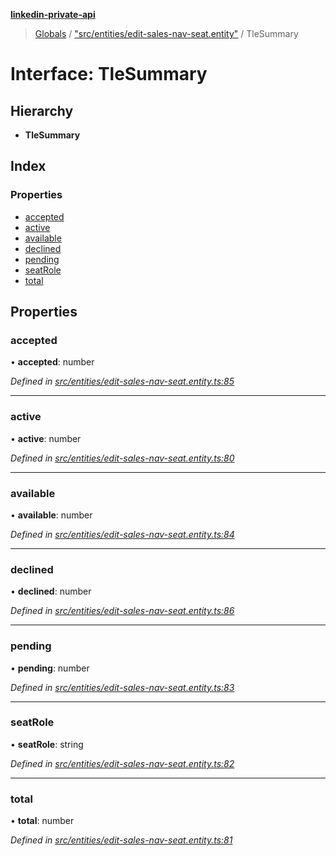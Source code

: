 **[linkedin-private-api](../README.md)**

> [Globals](../globals.md) / ["src/entities/edit-sales-nav-seat.entity"](../modules/_src_entities_edit_sales_nav_seat_entity_.md) / TleSummary

# Interface: TleSummary

## Hierarchy

* **TleSummary**

## Index

### Properties

* [accepted](_src_entities_edit_sales_nav_seat_entity_.tlesummary.md#accepted)
* [active](_src_entities_edit_sales_nav_seat_entity_.tlesummary.md#active)
* [available](_src_entities_edit_sales_nav_seat_entity_.tlesummary.md#available)
* [declined](_src_entities_edit_sales_nav_seat_entity_.tlesummary.md#declined)
* [pending](_src_entities_edit_sales_nav_seat_entity_.tlesummary.md#pending)
* [seatRole](_src_entities_edit_sales_nav_seat_entity_.tlesummary.md#seatrole)
* [total](_src_entities_edit_sales_nav_seat_entity_.tlesummary.md#total)

## Properties

### accepted

•  **accepted**: number

*Defined in [src/entities/edit-sales-nav-seat.entity.ts:85](https://github.com/cosiall/linkedin-private-api/blob/803c213/src/entities/edit-sales-nav-seat.entity.ts#L85)*

___

### active

•  **active**: number

*Defined in [src/entities/edit-sales-nav-seat.entity.ts:80](https://github.com/cosiall/linkedin-private-api/blob/803c213/src/entities/edit-sales-nav-seat.entity.ts#L80)*

___

### available

•  **available**: number

*Defined in [src/entities/edit-sales-nav-seat.entity.ts:84](https://github.com/cosiall/linkedin-private-api/blob/803c213/src/entities/edit-sales-nav-seat.entity.ts#L84)*

___

### declined

•  **declined**: number

*Defined in [src/entities/edit-sales-nav-seat.entity.ts:86](https://github.com/cosiall/linkedin-private-api/blob/803c213/src/entities/edit-sales-nav-seat.entity.ts#L86)*

___

### pending

•  **pending**: number

*Defined in [src/entities/edit-sales-nav-seat.entity.ts:83](https://github.com/cosiall/linkedin-private-api/blob/803c213/src/entities/edit-sales-nav-seat.entity.ts#L83)*

___

### seatRole

•  **seatRole**: string

*Defined in [src/entities/edit-sales-nav-seat.entity.ts:82](https://github.com/cosiall/linkedin-private-api/blob/803c213/src/entities/edit-sales-nav-seat.entity.ts#L82)*

___

### total

•  **total**: number

*Defined in [src/entities/edit-sales-nav-seat.entity.ts:81](https://github.com/cosiall/linkedin-private-api/blob/803c213/src/entities/edit-sales-nav-seat.entity.ts#L81)*

